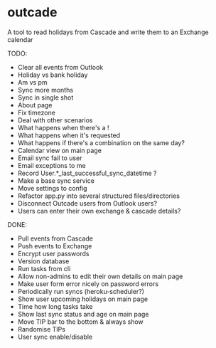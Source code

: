 outcade
=======

A tool to read holidays from Cascade and write them to an Exchange calendar


TODO:
 * Clear all events from Outlook
 * Holiday vs bank holiday
 * Am vs pm
 * Sync more months
 * Sync in single shot
 * About page
 * Fix timezone
 * Deal with other scenarios
  * What happens when there's a !
  * What happens when it's requested
  * What happens if there's a combination on the same day?
 * Calendar view on main page
 * Email sync fail to user
 * Email exceptions to me
 * Record User.*_last_successful_sync_datetime ?
 * Make a base sync service
 * Move settings to config
 * Refactor app.py into several structured files/directories
 * Disconnect Outcade users from Outlook users?
  * Users can enter their own exchange & cascade details?


DONE:
 * Pull events from Cascade
 * Push events to Exchange
 * Encrypt user passwords
 * Version database
 * Run tasks from cli
 * Allow non-admins to edit their own details on main page
 * Make user form error nicely on password errors
 * Periodically run syncs (heroku-scheduler?)
 * Show user upcoming holidays on main page
 * Time how long tasks take
 * Show last sync status and age on main page
 * Move TIP bar to the bottom & always show
 * Randomise TIPs
 * User sync enable/disable
